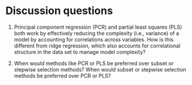 # Discussion questions

1. Principal component regression (PCR) and partial least squares (PLS) both work by effectively reducing the complexity (i.e., variance) of a model by accounting for correlations across variables. How is this different from ridge regression, which also accounts for correlational structure in the data set to manage model complexity?

2. When would methods like PCR or PLS be preferred over subset or stepwise selection methods? When would subset or stepwise selection methods be preferred over PCR or PLS?